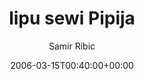 ---
title: 'lipu sewi Pipija'
posts: 3
hash: 't477'
author: 'Samir Ribic'
date: 2006-03-15T00:40:00+00:00
sources:
  - http://forums.tokipona.org/viewtopic.php%3Ft=477.html
---